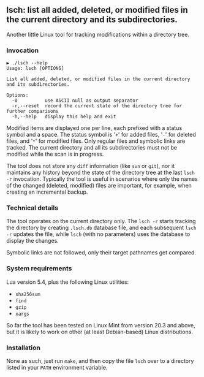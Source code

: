 ## lsch: list all added, deleted, or modified files in the current directory and its subdirectories.

Another little Linux tool for tracking modifications within a directory tree.

### Invocation
```
▶ ./lsch --help
Usage: lsch [OPTIONS]

List all added, deleted, or modified files in the current directory and its subdirectories.

Options:
  -0          use ASCII null as output separator
  -r,--reset  record the current state of the directory tree for further comparisons
  -h,--help   display this help and exit
```

Modified items are displayed one per line, each prefixed with a status symbol and a space.
The status symbol is '`+`' for added files, '`-`' for deleted files, and '`*`' for modified
files.  Only regular files and symbolic links are tracked. The current directory and all its
subdirectories must not be modified while the scan is in progress.

The tool does not store any `diff` information (like `svn` or `git`), nor it maintains any
history beyond the state of the directory tree at the last `lsch -r` invocation. Typically
the tool is useful in scenarios where only the names of the changed (deleted, modified) files
are important, for example, when creating an incremental backup.

### Technical details
The tool operates on the current directory only. The `lsch -r` starts tracking the directory by
creating `.lsch.db` database file, and each subsequent `lsch -r` updates the file, while `lsch`
(with no parameters) uses the database to display the changes.

Symbolic links are not followed, only their target pathnames get compared.

### System requirements
Lua version 5.4, plus the following Linux utilities:
* `sha256sum`
* `find`
* `gzip`
* `xargs`

So far the tool has been tested on Linux Mint from version 20.3 and above, but it is likely to work
on other (at least Debian-based) Linux distributions.

### Installation
None as such, just run `make`, and then copy the file `lsch` over to a directory listed in
your `PATH` environment variable.
